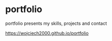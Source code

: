 # portfolio
portfolio presents my skills, projects and contact

https://wojciech2000.github.io/portfolio
